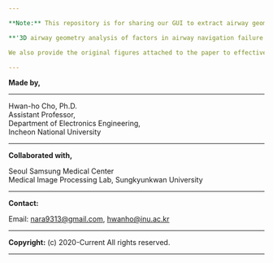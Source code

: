 ```yaml
---

**Note:** This repository is for sharing our GUI to extract airway geometrical features used in

**'3D airway geometry analysis of factors in airway navigation failure for lung nodules' (Cancer Imaging)**

We also provide the original figures attached to the paper to effectively deliver the visual information.

---
```


**Made by,**

---

Hwan-ho Cho, Ph.D.\
Assistant Professor,\
Department of Electronics Engineering,\
Incheon National University

---

**Collaborated with,**

Seoul Samsung Medical Center\
Medical Image Processing Lab, Sungkyunkwan University

---

**Contact:**

Email: nara9313@gmail.com, hwanho@inu.ac.kr

---

**Copyright:** (c) 2020-Current All rights reserved.

---
